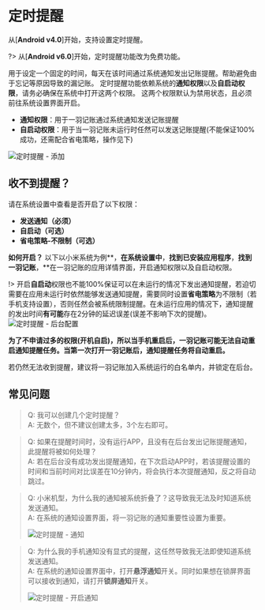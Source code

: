 # 定时提醒

从[**Android v4.0**]开始，支持设置定时提醒。

?> 从[**Android v6.0**]开始，定时提醒功能改为免费功能。

用于设定一个固定的时间，每天在该时间通过系统通知发出记账提醒。帮助避免由于忘记等原因导致的漏记账。 定时提醒功能依赖系统的**通知权限**以及**自启动权限**，请务必确保在系统中打开这两个权限。 这两个权限默认为禁用状态，且必须前往系统设置界面开启。 

- **通知权限**：用于一羽记账通过系统通知发送记账提醒
- **自启动权限**：用于当一羽记账未运行时任然可以发送记账提醒(不能保证100%成功，还需配合省电策略，操作见下)

![定时提醒 - 添加](https://z3.ax1x.com/2021/06/18/R9S6yQ.jpg)

## 收不到提醒？

请在系统设置中查看是否开启了以下权限：

- **发送通知（必须）**
- **自启动（可选）**
- **省电策略-不限制（可选）**

**如何开启？** 以下以小米系统为例**，**在系统设置中**，**找到已安装应用程序**，**找到一羽记账**，**在一羽记账的应用详情界面，开启通知权限以及自启动权限。

!> 开启**自启动**权限也不能100%保证可以在未运行的情况下发出通知提醒，若迫切需要在应用未运行时依然能够发送通知提醒，需要同时设置**省电策略**为不限制（若手机支持设置），否则任然会被系统限制提醒。在未运行应用的情况下，通知提醒的发出时间**有可能**存在2分钟的延迟误差(误差不影响下次的提醒)。<br>![定时提醒 - 后台配置](https://z3.ax1x.com/2021/06/18/R9SHOJ.jpg)

**为了不申请过多的权限(开机自启)，所以当手机重启后，一羽记账可能无法自动重启通知提醒任务。当第一次打开一羽记账后，通知提醒任务将自动重启。**

若仍然无法收到提醒，建议将一羽记账加入系统运行的白名单内，并锁定在后台。 

## 常见问题

> Q: 我可以创建几个定时提醒？ <br>A: 无数个，但不建议创建太多，3个左右即可。

> Q: 如果在提醒时间时，没有运行APP，且没有在后台发出记账提醒通知，此提醒将被如何处理？ <br>A: 若在后台没有成功发出提醒通知，在下次启动APP时，若该提醒设置的时间和当前时间对比误差在10分钟内，将会执行本次提醒通知，反之将自动跳过。

> Q: 小米机型，为什么我的通知被系统折叠了？这导致我无法及时知道系统发送通知。 <br>A: 在系统的通知设置界面，将一羽记账的通知重要性设置为重要。 
> 
> ![定时提醒 - 通知](https://z3.ax1x.com/2021/06/18/R9SvY6.jpg)

> Q: 为什么我的手机通知没有显式的提醒，这任然导致我无法即使知道系统发送通知。<br>A: 在系统的通知设置界面中，打开**悬浮通知**开关。同时如果想在锁屏界面可以接收到通知，请打开**锁屏通知**开关。 
> 
> ![定时提醒 - 开启通知](https://z3.ax1x.com/2021/06/18/R9SxfK.png)